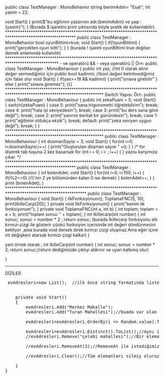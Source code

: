 public class TestManager : MonoBehavior 
string benimAdim= "Esat"; 
int yasim = 22; 

void Start() 
{ print($"bu eğitimin yazarının adı:{benimAdim} ve yaşı :{yasim}"); } (Burada $ işaretini print çıktısında böyle pratik de kullanılabilir) ******************************************************************************************************** public class TestManager : MonoBehavior bool oyunBittimi=true; void Start() { if(!oyunBittimi) { print("gerçekten oyun bitti"); } } (burada ! işareti oyunBittimi true değilse demek anlamında kullanıldı) ************************************************************************************************ - ve operatörü && - veya operatörü || Örn: public class TestManager : MonoBehaviour { public int yas; //int 0 olarak alınır değer vermediğimiz için public bool kadinmi; //bool değeri belirtmediğimiz için false olur void Start() { if(yas>=18 && kadinmi) { print("sınava girebilir" } else { print("sınava giremez"); }}} ********************************************************************************************************************* Switch Yapısı: Örn: public class TestManager : MonoBehaviour { public int zekaPuani = 5; void Start() { switch(zekaPuani) { case 5: print("sana trigonometri öğretebilirim"); break; case 4: print("hala iyi seviyedesin"); break; case 3: print("bu ders sana göre değil"); break; case 2: print("sanırım berbat bir günündesin"); break; case 1: print("eğitimin oldukça eksik"); break; default: print("zeka seviyen uygun değil"); break; } } ********************************************************************************************************************* public class TestManager : MonoBehaviour { int dusmanSayisi = 3; void Start() { for(int i=0; i<dusmanSayisi;i++) { print("Oluşturulan düşman sayısı " +i); } } /* for diyerek tab tuşuna 2 kez basarsak for (int i = 0; i < ; i++) { } yazısı karşımıza çıkar. */ ******************************************************************************************************** public class TestManager : MonoBehaviour { int bolenAdet; void Start() { for(int i=0; i<100; i++) { if(i%2==0) //(i'nin 2 ye bölümünden kalan 0 ise demek) { bolenAdet++; } } print (bolenAdet); } ************************************************************************************************************* public class TestManager : MonoBehaviour { void Start() { IlkFonksiyonum(); ToplamaFNC(5, 10); print(IkiIleCarp(20)); } private void IlkFonksiyonum() { print("benim ilk fonksiyonum"); } private void ToplamaFNC(int a, int b) { int toplam; toplam = a + b; print("toplam sonuc " + toplam); }
int IkiIlecarp(int number)
 {
      int sonuc;
      sonuc = number * 2 ;
      return sonuc;
(burada IkiIlecarp fonksiyonu altı kırmızı çizgi ile gösterir çünkü fonksiyon içerisinde int değeri döndürmesini bekliyor ,ama burada void dersek direk kırmızı çizgi oluşmaz.Ama eğer içine int değişkeni atarsak kırmızı çizgi kalkar)
    }

yani örnek olarak ;
    int IkiIleCarp(int number)
{
    int sonuc;
    sonuc = number * 2;
    return sonuc;(return dediğimizde çıktıyı aldırırır ve uyarı kalkmış olur)

}                 

    
    



*******************************************************************************************************

 
  
   DİZİLER


<pre
 public class TestManager : MonoBehaviour
 {

     public int[] telefonNumarasi=new int[5]; //telefonNumaralari dizisi 5 elemandan oluşuyor demek istiyoruz
  
     public string[] isimler=new string[]{"Eylül","Buse,"Kübra"};//Böyle kullanarak da dizinin elemanları ile yazabiliriz

     public float[] sayilar = {1f,2.5f};


    void Start()
  {
      print(isimler[1]);  //Burada isimler dizisinden Buse ismini yazdırırız(Diziler 0. ,1. , 2. diye devam ettiği için ilk elemanı istersek print(isimler[0]); demeliydik.

    print(telefonNumaralari.Lenght);  //Burada telefonNumaralari dizisinde kaç eleman olduğunun çıktısını bize verir 

}}


****************************************************************************************************************************************************************


            Foreach Döngüsü




-Unity'den 4 adet cube nesnesi oluşturup bir tane TestManager adında boş nesne oluşturuyoruz
-Scriptimizi boş nesneye atıyoruz

 public class TestManager: MonoBehaviour
{   

     public GameObject[] kupler;     //Sahnedeki her elemana GameObject denir

    private void Start()
    {
       foreach (GameObject obje in kupler) 
    {
            //ilk başta var yerine kullanacağımız dizi içindeki obje ismidir
            //Kupler dizisinin her elemanını obje ismine ata demek.Sonrasında objenin ismini değiştirebiliriz
        print(obje.name);//obje ismine tanımlı isimlerin ismini yazdır
        print(obje.transform.position.x);//obje isminde TestManagere eklediğimiz cubelerin x düzleminde konumunun değerini yazdırır
    }
    //Burada foreach döngüsünde iki tane print basmak için {}içinde foreachi açtık.Eğer yapmazsak ilk printte sıkıntı çıkarmazken ikincisinde foreache almadığı için hata veriyor
    }
}


***************************************************************************************************************************************




                               LİSTELER

*Listeler Dizilerin dinamik halidir.Diziler sabit eleman sayısına sahiptir ama liste oluşturduğumuzda çalışma esnasında(runtime) listedeki eleman sayısı ve içeriğinde değişiklikler yapılabilir.

*Listeler System.Collections.Generic kütüphanesi ile kullanılıyor
*Liste içindeki elemanları rastgele sıralamak için System.Linq kütüphanesini kullanırız
*Aynı elemandan bir daha olmasını istemiyorsak yine System.liq kütüphanesini kullanırız


    

using JetBrains.Annotations;
using NUnit.Framework;
using UnityEngine;
using System.Collections.Generic;
using System.Linq;


public class TestManager : MonoBehaviour
{
    public List<string> evAdresleri=new List<string>();  //ilk önce string formatında liste oluşturtup evAdresleri ismini verdik ve yeni listeye entegre edilip liste oluşturulmuş oldu


    private void Start()
    {
        evAdresleri.Add("Merkez Mahalle");
        evAdresleri.Add("Turan Mahallesi");//buada var olan listeye yeni elemanlar ekledik

        evAdresleri=evAdresleri.OrderBy(i => Random.value).ToList();//Bu kod satırı sayesinde elemanları rastgele sıralarız

        evAdresleri=evAdresleri.Distinct().ToList();//Aynı isimde olan elemanları silmiş olur
        //evAdresleri.Remove("çelebi mahallesi");//Bir elemanı listeden silmiş olduk

        //evAdresleri.RemoveAt(2);//RemoveAt ile istediğimiz indexteki elemanı sileriz.Burada 3. elemanı sileriz

        //evAdresleri.Clear();//Tüm elemanları silmiş oluruz.

    } 
}

    

    











 
